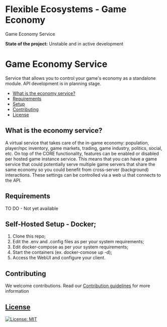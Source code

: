 # Flexible Ecosystems - Game Economy
Game Economy Service

**State of the project:** Unstable and in active development

# Game Economy Service

Service that allows you to control your game's economy as a standalone module.
API development is in planning stage.

- [What is the economy service?](#what-is-the-economy-service)
- [Requirements](#requirements)
- [Setup](#setup)
- [Contributing](#contributing)
- [License](#license)

## What is the economy service?

A virtual service that takes care of the in-game economy: population, player/npc inventory, game markets, trading, game industry, politics, social, etc.
On top of the CORE functionality, features can be enabled or disabled per hosted game instance service. This means that you can have a game service that could potentially serve multiple game servers that share the same economy so you could benefit from cross-server (background) interactions. These settings can be controlled via a web ui that connects to the API.

## Requirements
TO DO - Not yet available

## Self-Hosted Setup - Docker;
1. Clone this repo;
2. Edit the .env and .config files as per your system requirements;
3. Edit docker-compose as per your system requirements;
4. Start the containers (ex. docker-comose up -d);
5. Access the WebUI and configure your client.

## Contributing

We welcome contributions. Read our [Contribution guidelines](CONTRIBUTING.md) for more information


## [License](LICENSE.md)
[![License: MIT](https://img.shields.io/badge/License-MIT-yellow.svg)](https://opensource.org/licenses/MIT)
